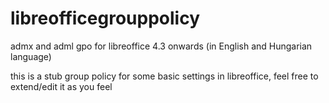 libreofficegrouppolicy
======================

admx and adml gpo for libreoffice 4.3 onwards (in English and Hungarian language)

this is a stub group policy for some basic settings in libreoffice, feel free to extend/edit it as you feel
